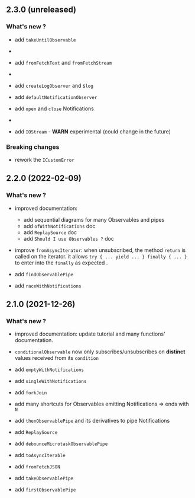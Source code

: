 
## 2.3.0 (unreleased)

### What's new ?

- add `takeUntilObservable`
- 
- add `fromFetchText` and `fromFetchStream`
- 
- add `createLogObserver` and `$log`

- add `defaultNotificationObserver`

- add `open` and `close` Notifications
- 
- add `IOStream` - **WARN** experimental (could change in the future)

### Breaking changes

- rework the `ICustomError`


## 2.2.0 (2022-02-09)

### What's new ?

- improved documentation:
  - add sequential diagrams for many Observables and pipes
  - add `ofWithNotifications` doc
  - add `ReplaySource` doc
  - add `Should I use Observables ?` doc


- improve `fromAsyncIterator`: when unsubscribed, the method `return` is called on the iterator.
it allows `try { ... yield ... } finally { ... }` to enter into the `finally` as expected .

- add `findObservablePipe`

- add `raceWithNotifications`


## 2.1.0 (2021-12-26)

### What's new ?

- improved documentation: update tutorial and many functions' documentation.

- `conditionalObservable` now only subscribes/unsubscribes on **distinct** values received from its `condition`

- add `emptyWithNotifications`

- add `singleWithNotifications`

- add `forkJoin`

- add many shortcuts for Observables emitting Notifications => ends with `N`

- add `thenObservablePipe` and its derivatives to pipe Notifications

- add `ReplaySource`

- add `debounceMicrotaskObservablePipe`

- add `toAsyncIterable`

- add `fromFetchJSON`

- add `takeObservablePipe`

- add `firstObservablePipe`


